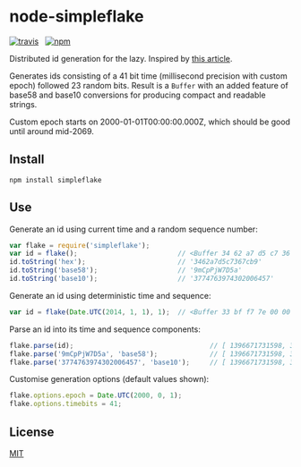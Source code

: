 node-simpleflake
================

[![travis](http://img.shields.io/travis/simonratner/node-simpleflake/master.svg?style=flat-square)](https://travis-ci.org/simonratner/node-simpleflake) &nbsp;
[![npm](http://img.shields.io/npm/v/simpleflake.svg?style=flat-square)](https://www.npmjs.org/package/simpleflake)

Distributed id generation for the lazy. Inspired by [this article](https://web.archive.org/web/20150416064451/http://engineering.custommade.com/simpleflake-distributed-id-generation-for-the-lazy).

Generates ids consisting of a 41 bit time (millisecond precision with custom
epoch) followed 23 random bits. Result is a `Buffer` with an added feature
of base58 and base10 conversions for producing compact and readable strings.

Custom epoch starts on 2000-01-01T00:00:00.000Z, which should be good until
around mid-2069.

Install
-------
```
npm install simpleflake
```

Use
---
Generate an id using current time and a random sequence number:
```javascript
var flake = require('simpleflake');
var id = flake();                         // <Buffer 34 62 a7 d5 c7 36 7c b9>
id.toString('hex');                       // '3462a7d5c7367cb9'
id.toString('base58');                    // '9mCpPjW7D5a'
id.toString('base10');                    // '3774763974302006457'
```

Generate an id using deterministic time and sequence:
```javascript
var id = flake(Date.UTC(2014, 1, 1), 1);  // <Buffer 33 bf f7 7e 00 00 00 01>
```

Parse an id into its time and sequence components:
```javascript
flake.parse(id);                                  // [ 1396671731598, 3570873 ]
flake.parse('9mCpPjW7D5a', 'base58');             // [ 1396671731598, 3570873 ]
flake.parse('3774763974302006457', 'base10');     // [ 1396671731598, 3570873 ]
```

Customise generation options (default values shown):
```javascript
flake.options.epoch = Date.UTC(2000, 0, 1);
flake.options.timebits = 41;
```

License
-------
[MIT](LICENSE)
